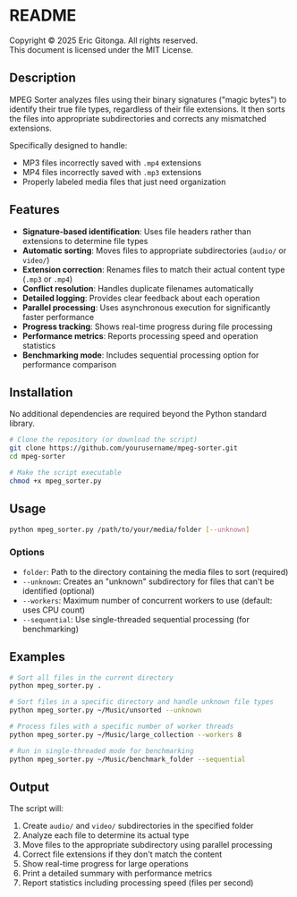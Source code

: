 # README

Copyright © 2025 Eric Gitonga. All rights reserved.  
This document is licensed under the MIT License.

## Description

MPEG Sorter analyzes files using their binary signatures ("magic bytes") to identify their true file types, regardless of their file extensions. It then sorts the files into appropriate subdirectories and corrects any mismatched extensions.

Specifically designed to handle:
- MP3 files incorrectly saved with `.mp4` extensions
- MP4 files incorrectly saved with `.mp3` extensions
- Properly labeled media files that just need organization

## Features

- **Signature-based identification**: Uses file headers rather than extensions to determine file types
- **Automatic sorting**: Moves files to appropriate subdirectories (`audio/` or `video/`)
- **Extension correction**: Renames files to match their actual content type (`.mp3` or `.mp4`)
- **Conflict resolution**: Handles duplicate filenames automatically
- **Detailed logging**: Provides clear feedback about each operation
- **Parallel processing**: Uses asynchronous execution for significantly faster performance
- **Progress tracking**: Shows real-time progress during file processing
- **Performance metrics**: Reports processing speed and operation statistics
- **Benchmarking mode**: Includes sequential processing option for performance comparison

## Installation

No additional dependencies are required beyond the Python standard library.

```bash
# Clone the repository (or download the script)
git clone https://github.com/yourusername/mpeg-sorter.git
cd mpeg-sorter

# Make the script executable
chmod +x mpeg_sorter.py
```

## Usage

```bash
python mpeg_sorter.py /path/to/your/media/folder [--unknown]
```

### Options

- `folder`: Path to the directory containing the media files to sort (required)
- `--unknown`: Creates an "unknown" subdirectory for files that can't be identified (optional)
- `--workers`: Maximum number of concurrent workers to use (default: uses CPU count)
- `--sequential`: Use single-threaded sequential processing (for benchmarking)

## Examples

```bash
# Sort all files in the current directory
python mpeg_sorter.py .

# Sort files in a specific directory and handle unknown file types
python mpeg_sorter.py ~/Music/unsorted --unknown

# Process files with a specific number of worker threads
python mpeg_sorter.py ~/Music/large_collection --workers 8

# Run in single-threaded mode for benchmarking
python mpeg_sorter.py ~/Music/benchmark_folder --sequential
```

## Output

The script will:
1. Create `audio/` and `video/` subdirectories in the specified folder
2. Analyze each file to determine its actual type
3. Move files to the appropriate subdirectory using parallel processing
4. Correct file extensions if they don't match the content
5. Show real-time progress for large operations
6. Print a detailed summary with performance metrics
7. Report statistics including processing speed (files per second)
